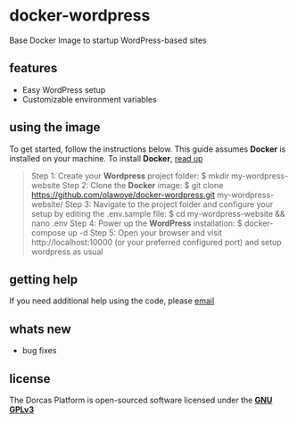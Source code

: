 # docker-wordpress
Base Docker Image to startup WordPress-based sites

## features
- Easy WordPress setup
- Customizable environment variables

## using the image
To get started, follow the instructions below. This guide assumes **Docker** is installed on your machine. To install **Docker**, [read up](https://docs.docker.com/get-docker/)

> Step 1: Create your **Wordpress** project folder: $ mkdir my-wordpress-website
> Step 2: Clone the **Docker** image: $ git clone https://github.com/olawoye/docker-wordpress.git my-wordpress-website/
> Step 3: Navigate to  the project folder and configure your setup by editing the .env.sample file: $ cd my-wordpress-website && nano .env
> Step 4: Power up the **WordPress** installation: $ docker-compose up -d
> Step 5: Open your browser and visit http://localhost:10000 (or your preferred configured port) and setup wordpress as usual


## getting help
If you need additional help using the code, please [email](private_bj@yahoo.com)

## whats new
- bug fixes


## license
The Dorcas Platform is open-sourced software licensed under the [**GNU GPLv3**](https://opensource.org/licenses/GPL-3.0)
